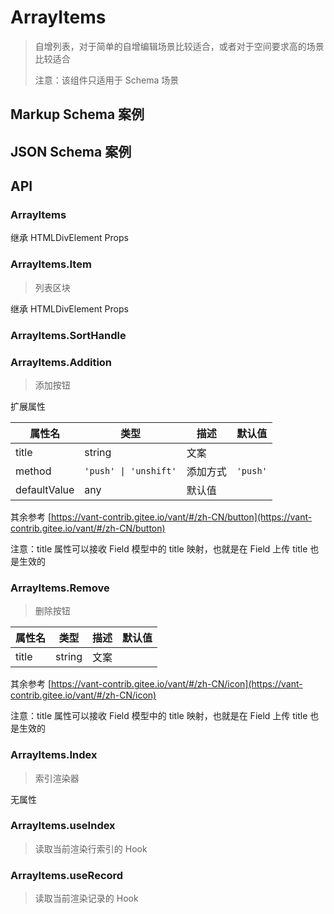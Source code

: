 # ArrayItems

> 自增列表，对于简单的自增编辑场景比较适合，或者对于空间要求高的场景比较适合
>
> 注意：该组件只适用于 Schema 场景

## Markup Schema 案例

<dumi-previewer demoPath="guide/array-items/markup-schema" />

## JSON Schema 案例

<dumi-previewer demoPath="guide/array-items/json-schema" />

## API

### ArrayItems

继承 HTMLDivElement Props

### ArrayItems.Item

> 列表区块

继承 HTMLDivElement Props

### ArrayItems.SortHandle

### ArrayItems.Addition

> 添加按钮

扩展属性

| 属性名       | 类型                  | 描述     | 默认值   |
| ------------ | --------------------- | -------- | -------- |
| title        | string                | 文案     |          |
| method       | `'push' \| 'unshift'` | 添加方式 | `'push'` |
| defaultValue | any                   | 默认值   |          |

其余参考 [https://vant-contrib.gitee.io/vant/#/zh-CN/button](https://vant-contrib.gitee.io/vant/#/zh-CN/button)

注意：title 属性可以接收 Field 模型中的 title 映射，也就是在 Field 上传 title 也是生效的

### ArrayItems.Remove

> 删除按钮

| 属性名 | 类型   | 描述 | 默认值 |
| ------ | ------ | ---- | ------ |
| title  | string | 文案 |        |

其余参考 [https://vant-contrib.gitee.io/vant/#/zh-CN/icon](https://vant-contrib.gitee.io/vant/#/zh-CN/icon)

注意：title 属性可以接收 Field 模型中的 title 映射，也就是在 Field 上传 title 也是生效的

### ArrayItems.Index

> 索引渲染器

无属性

### ArrayItems.useIndex

> 读取当前渲染行索引的 Hook

### ArrayItems.useRecord

> 读取当前渲染记录的 Hook
